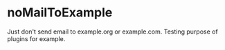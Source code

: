 noMailToExample
==================

Just don't send email to example.org or example.com. Testing purpose of plugins for example.
